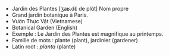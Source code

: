 - Jardin des Plantes	[ʒaʁ.dɛ̃ de plɑ̃t]	Nom propre
- Grand jardin botanique à Paris.
- Vườn Thực Vật (Vietnamese)
- Botanical Garden (English)
- Exemple : Le Jardin des Plantes est magnifique au printemps.
- Famille de mots : plante (plant), jardinier (gardener)	
- Latin root : *planta* (plante)